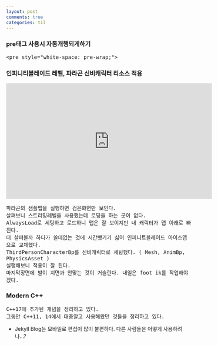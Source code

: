 ```yaml
---
layout: post
comments: true
categories: til
---
```


<h3>pre태그 사용시 자동개행되게하기</h3>
<pre style="white-space: pre-wrap;">
&lt;pre style="white-space: pre-wrap;"&gt;
</pre>

<h3>인피니티블레이드 레벨, 파라곤 신비캐릭터 리소스 적용</h3>
<iframe width="560" height="315" src="https://www.youtube.com/embed/VWiQZoD2hk8" frameborder="0" allow="autoplay; encrypted-media" allowfullscreen></iframe>
<pre style="white-space: pre-wrap;">
파라곤의 샘플맵을 실행하면 검은화면만 보인다. 
살펴보니 스트리밍레벨을 사용했는데 로딩을 하는 곳이 없다.
AlwaysLoad로 세팅하고 로드하니 맵은 잘 보이지만 내 캐릭터가 맵 아래로 빠진다.
더 살펴볼까 하다가 쓸데없는 것에 시간뺏기기 싫어 인피니트블레이드 아이스맵으로 교체했다.
ThirdPersonCharacterBp를 신비캐릭터로 세팅했다. ( Mesh, AnimBp, PhysicsAsset )
실행해보니 적용이 잘 된다. 
마지막장면에 발이 지면과 안맞는 것이 거슬린다. 내일은 foot ik를 작업해야겠다.
</pre>

<h3>Modern C++</h3>
<pre style="white-space: pre-wrap;">
C++17에 추가된 개념을 정리하고 있다.
그동안 C++11, 14에서 대충알고 사용해왔던 것들을 정리하고 있다.
</pre>

* Jekyll Blog는 모바일로 편집이 많이 불편하다. 다른 사람들은 어떻게 사용하려나...?


